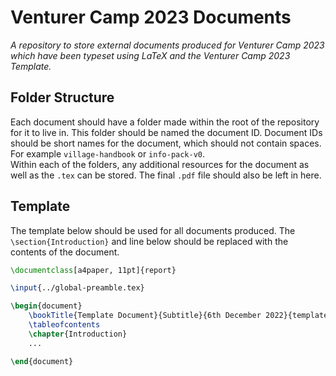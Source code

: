 # Venturer Camp 2023 Documents
*A repository to store external documents produced for Venturer Camp 2023 which have been typeset using LaTeX and the Venturer Camp 2023 Template.*

## Folder Structure
Each document should have a folder made within the root of the repository for it to live in. This folder should be named the document ID. Document IDs should be short names for the document, which should not contain spaces. For example `village-handbook` or `info-pack-v0`.   
Within each of the folders, any additional resources for the document as well as the `.tex` can be stored. The final `.pdf` file should also be left in here.

## Template
The template below should be used for all documents produced. The `\section{Introduction}` and line below should be replaced with the contents of the document.
```tex
\documentclass[a4paper, 11pt]{report}

\input{../global-preamble.tex}

\begin{document}
    \bookTitle{Template Document}{Subtitle}{6th December 2022}{template}
    \tableofcontents
    \chapter{Introduction}
    ...

\end{document}
```
